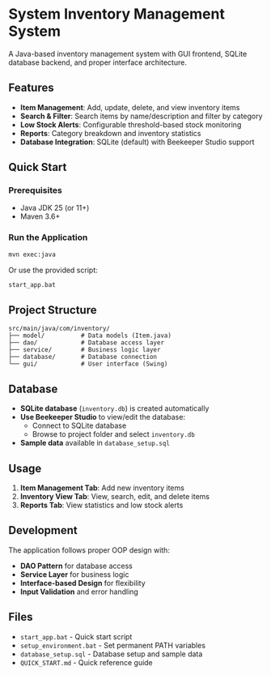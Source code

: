 # System Inventory Management System

A Java-based inventory management system with GUI frontend, SQLite database backend, and proper interface architecture.

## Features

- **Item Management**: Add, update, delete, and view inventory items
- **Search & Filter**: Search items by name/description and filter by category
- **Low Stock Alerts**: Configurable threshold-based stock monitoring
- **Reports**: Category breakdown and inventory statistics
- **Database Integration**: SQLite (default) with Beekeeper Studio support

## Quick Start

### Prerequisites
- Java JDK 25 (or 11+)
- Maven 3.6+

### Run the Application
```bash
mvn exec:java
```

Or use the provided script:
```bash
start_app.bat
```

## Project Structure

```
src/main/java/com/inventory/
├── model/          # Data models (Item.java)
├── dao/            # Database access layer
├── service/        # Business logic layer
├── database/       # Database connection
└── gui/            # User interface (Swing)
```

## Database

- **SQLite database** (`inventory.db`) is created automatically
- **Use Beekeeper Studio** to view/edit the database:
  - Connect to SQLite database
  - Browse to project folder and select `inventory.db`
- **Sample data** available in `database_setup.sql`

## Usage

1. **Item Management Tab**: Add new inventory items
2. **Inventory View Tab**: View, search, edit, and delete items  
3. **Reports Tab**: View statistics and low stock alerts

## Development

The application follows proper OOP design with:
- **DAO Pattern** for database access
- **Service Layer** for business logic
- **Interface-based Design** for flexibility
- **Input Validation** and error handling

## Files

- `start_app.bat` - Quick start script
- `setup_environment.bat` - Set permanent PATH variables
- `database_setup.sql` - Database setup and sample data
- `QUICK_START.md` - Quick reference guide